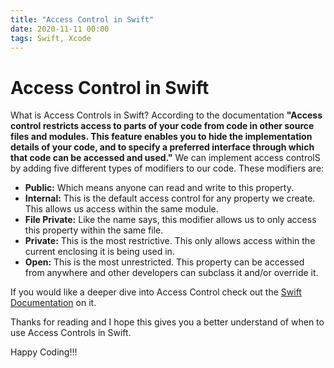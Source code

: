 ```yaml
---
title: "Access Control in Swift"
date: 2020-11-11 00:00
tags: Swift, Xcode
---
```

# Access Control in Swift

What is Access Controls in Swift? According to the documentation **"Access control restricts access to parts of your code from code in other source files and modules. This feature enables you to hide the implementation details of your code, and to specify a preferred interface through which that code can be accessed and used."** We can implement access controlS by adding five different types of modifiers to our code. These modifiers are:

- **Public:** Which means anyone can read and write to this property.
- **Internal:** This is the default access control for any property we create. This allows us access within the same module.
- **File Private:** Like the name says, this modifier allows us to only access this property within the same file.
- **Private:** This is the most restrictive. This only allows access within the current enclosing it is being used in.
- **Open:** This is the most unrestricted. This property can be accessed from anywhere and other developers can subclass it and/or override it.

If you would like a deeper dive into Access Control check out the [Swift Documentation](https://docs.swift.org/swift-book/LanguageGuide/AccessControl.html) on it.

Thanks for reading and I hope this gives you a better understand of when to use Access Controls in Swift.

Happy Coding!!!
